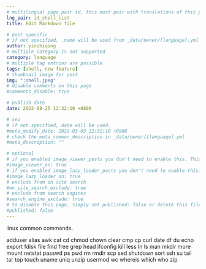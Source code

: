 ```yaml
---
# multilingual page pair id, this must pair with translations of this page. (This name must be unique)
lng_pair: id_shell_list
title: Edit Markdown file

# post specific
# if not specified, .name will be used from _data/owner/[language].yml
author: yinzhiqing
# multiple category is not supported
category: language
# multiple tag entries are possible
tags: [shell, new feature]
# thumbnail image for post
img: ":shell.jpeg"
# disable comments on this page
#comments_disable: true

# publish date
date: 2022-08-25 12:32:10 +0800

# seo
# if not specified, date will be used.
#meta_modify_date: 2022-03-03 12:32:10 +0900
# check the meta_common_description in _data/owner/[language].yml
#meta_description: ""

# optional
# if you enabled image_viewer_posts you don't need to enable this. This is only if image_viewer_posts = false
#image_viewer_on: true
# if you enabled image_lazy_loader_posts you don't need to enable this. This is only if image_lazy_loader_posts = false
#image_lazy_loader_on: true
# exclude from on site search
#on_site_search_exclude: true
# exclude from search engines
#search_engine_exclude: true
# to disable this page, simply set published: false or delete this file
#published: false
---
```


<!-- outline-start -->

linux common commands. <!-- outline-end -->

adduser
alias
awk
cat
cd
chmod
chown
clear
cmp
cp
curl
date
df
du
echo
export 
fdisk
file
find
free
grep
head
ifconfig
kill
less
ln 
ls
man
mkdir
more
mount
netstat
passwd
ps 
pwd
rm
rmdir
scp
sed
shutdown
sort 
ssh
su
tail
tar
top
touch
uname
uniq
unzip
usermod
wc
whereis
which
who
zip

